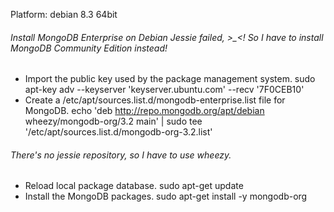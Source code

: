 
Platform: debian 8.3 64bit

###### Install MongoDB Enterprise on Debian Jessie failed, >_<! So I have to install MongoDB Community Edition instead!
* Import the public key used by the package management system.
sudo apt-key adv --keyserver 'keyserver.ubuntu.com' --recv '7F0CEB10'
* Create a /etc/apt/sources.list.d/mongodb-enterprise.list file for MongoDB.
echo 'deb http://repo.mongodb.org/apt/debian wheezy/mongodb-org/3.2 main' | sudo tee '/etc/apt/sources.list.d/mongodb-org-3.2.list'
###### There's no jessie repository, so I have to use wheezy.
* Reload local package database.
sudo apt-get update
* Install the MongoDB packages.
sudo apt-get install -y mongodb-org
